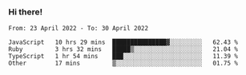 ### Hi there!

<!--START_SECTION:waka-->

```text
From: 23 April 2022 - To: 30 April 2022

JavaScript   10 hrs 29 mins  ███████████████▓░░░░░░░░░   62.43 %
Ruby         3 hrs 32 mins   █████▒░░░░░░░░░░░░░░░░░░░   21.04 %
TypeScript   1 hr 54 mins    ███░░░░░░░░░░░░░░░░░░░░░░   11.39 %
Other        17 mins         ▒░░░░░░░░░░░░░░░░░░░░░░░░   01.75 %
```

<!--END_SECTION:waka-->
